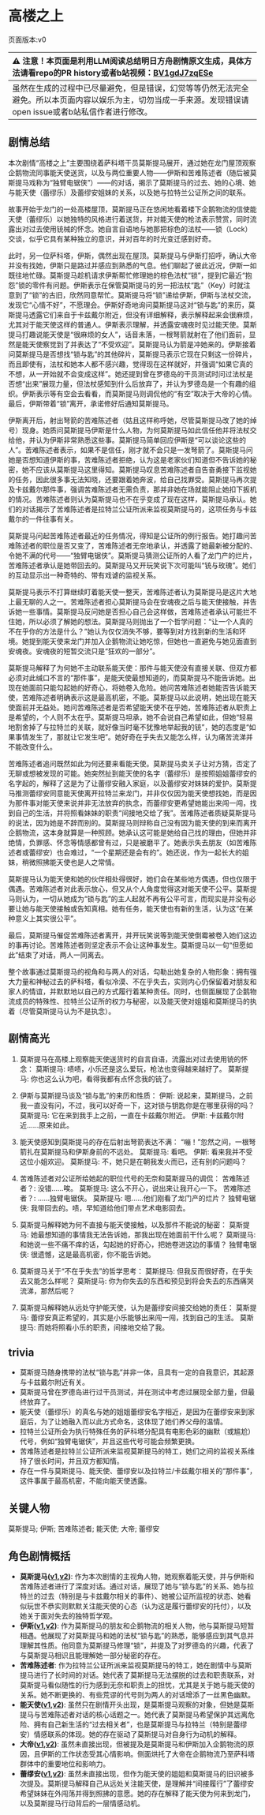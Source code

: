 # 高楼之上
页面版本:v0
 

| :warning: 注意！本页面是利用LLM阅读总结明日方舟剧情原文生成，具体方法请看repo的PR history或者b站视频：[BV1gdJ7zqESe](https://www.bilibili.com/video/BV1gdJ7zqESe/)         |
|:----------------------------|
| 虽然在生成的过程中已尽量避免，但是错误，幻觉等等仍然无法完全避免。所以本页面内容以娱乐为主，切勿当成一手来源。发现错误请open issue或者b站私信作者进行修改。|



## 剧情总结
本次剧情“高楼之上”主要围绕着萨科塔干员莫斯提马展开，通过她在龙门屋顶观察企鹅物流同事能天使送货，以及与两位重要人物——伊斯和苦难陈述者（随后被莫斯提马戏称为“独臂电锯侠”）——的对话，揭示了莫斯提马的过去、她的心境、她与能天使（蕾缪乐）及蕾缪安姐妹的关系，以及她与拉特兰公证所之间的联系。

故事开始于龙门的一处高楼屋顶，莫斯提马正在悠闲地看着楼下企鹅物流的信使能天使（蕾缪乐）以她独特的风格进行着送货，并对能天使的枪法表示赞赏，同时流露出对过去使用铳械的怀念。她自言自语地与她那把棕色的法杖——锁（Lock）交谈，似乎它具有某种独立的意识，并对百年的时光变迁感到好奇。

此时，另一位萨科塔，伊斯，偶然出现在屋顶。莫斯提马与伊斯打招呼，确认大帝并没有找她，伊斯只是路过并感应到熟悉的气息。他们聊起了彼此近况，伊斯一如既往地忙碌。莫斯提马趁机请求伊斯帮忙修理她的棕色法杖“锁”，提到它最近“抱怨”锁的零件有问题。伊斯表示在保管莫斯提马的另一把法杖“匙”（Key）时就注意到了“锁”的古旧，欣然同意帮忙。莫斯提马将“锁”递给伊斯，伊斯与法杖交流，发现它“心情不好”，不愿理会。伊斯好奇地询问莫斯提马这对“锁与匙”的来历，莫斯提马透露它们来自于卡兹戴尔附近，但没有详细解释，表示解释起来会很麻烦，尤其对于能天使这样的普通人。伊斯表示理解，并透露安魂夜时见过能天使。莫斯提马打趣说能天使是“很麻烦的女人”，话音未落，一根弩箭就射在了他们面前，显然是能天使察觉到了并表达了“不受欢迎”。莫斯提马认为箭是冲她来的。伊斯接着问莫斯提马是否想找“锁与匙”的其他碎片，莫斯提马表示它现在只剩这一份碎片，而且即使有，法杖和她本人都不感兴趣，觉得现在这样就好，并强调“如果它真的不想，从一开始就不会变成这样”。她还提到曾在罗德岛的干员测试时问过法杖是否想“出来”展现力量，但法杖感知到什么后放弃了，并认为罗德岛是一个有趣的组织。伊斯表示等有空会去看看，而莫斯提马则调侃他的“有空”取决于大帝的心情。最后，伊斯带着“锁”离开，承诺修好后通知莫斯提马。

伊斯离开后，射出弩箭的苦难陈述者（姑且这样称呼她，尽管莫斯提马改了她的绰号）现身。她质问莫斯提马伊斯是什么人物，为何莫斯提马如此信任他并将法杖交给他，并认为伊斯非常熟悉这些事。莫斯提马简单回应伊斯是“可以谈论这些的人”。苦难陈述者表示，如果不是信任，刚才就不会只是一发弩箭了。莫斯提马问她是否想知道伊斯的事，苦难陈述者拒绝，认为这是老家伙们知道但不告诉她的秘密，她不应该从莫斯提马这里得知。莫斯提马叹息苦难陈述者自告奋勇接下监视她的任务，因此很多事无法知晓，还要跟着她奔波，给自己找罪受。莫斯提马再次提及卡兹戴尔那件事，强调苦难陈述者无需负责，那并非她在场就能阻止她扣下扳机的情况。苦难陈述者则认为莫斯提马也不在乎变成了现在这样，莫斯提马承认。她们的对话揭示了苦难陈述者是拉特兰公证所派来监视莫斯提马的，这项任务与卡兹戴尔的一件往事有关。

莫斯提马问起苦难陈述者最近的任务情况，得知是公证所的例行报告。她打趣问苦难陈述者的职位是否又变了，苦难陈述者无奈地承认，并透露了她最新被分配的、令她不满的代号——“独臂电锯侠”。莫斯提马猜测公证所的人看了龙门产的烂片，苦难陈述者承认是她带回去的。莫斯提马又开玩笑说下次可能叫“铳与玫瑰”。她们的互动显示出一种奇特的、带有戏谑的监视关系。

莫斯提马表示不打算继续盯着能天使一整天，苦难陈述者认为莫斯提马是这片大地上最无聊的人之一。苦难陈述者担心莫斯提马会在安魂夜之后与能天使接触，并告诉她一些事情。莫斯提马反问她是否担心自己会这样做，苦难陈述者承认可能拦不住她，所以必须了解她的想法。莫斯提马则抛出了一个哲学问题：“让一个人真的不在乎你的方法是什么？”她认为仅仅消失不够，要等到对方找到新的生活和环境。她提到能天使来龙门并加入企鹅物流让她吃惊，但她也一直避免与她见面直到安魂夜。安魂夜的短暂交流只是“狂欢的一部分”。

莫斯提马解释了为何她不主动联系能天使：那件与能天使没有直接关联、但双方都必须对此缄口不言的“那件事”，是能天使最想知道的，而莫斯提马不能告诉她。出现在她面前只能勾起她的好奇心，将她卷入危险。她问苦难陈述者她能否告诉能天使，苦难陈述者明确表示这是最高机密，不能。莫斯提马以此说明，她出现在能天使面前并无益处。她问苦难陈述者是否希望能天使不在乎她，苦难陈述者从职责上是希望的，个人则不太在乎。莫斯提马坦承，她不会说自己希望如此，但她“轻易地割舍掉了与拉特兰的关联，就好像当时毫不犹豫地举起我的铳”，她的态度是“如果事情发生了，那就让它发生吧”。她好奇在乎失去又能怎么样，认为痛苦流涕并不能改变什么。

苦难陈述者追问既然如此为何还要来看能天使。莫斯提马卖关子让对方猜，否定了无聊或想被发现的可能。她突然扯到能天使的名字（蕾缪乐）是按照姐姐蕾缪安的名字起的，解释了这是为了让蕾缪安融入家庭，以及蕾缪安对妹妹的爱护。莫斯提马推测蕾缪安同意能天使离开拉特兰来龙门，并非仅仅因为能天使想找她，而是因为那件事对能天使来说并非无法放弃的执念，而蕾缪安更希望她能出来闯一闯，找到自己的生活，并将照看妹妹的职责“间接地交给了我”。苦难陈述者质疑莫斯提马的说法，因为她是不辞而别的。莫斯提马则辩称自己没有因为能天使的到来而离开企鹅物流，这本身就算是一种照顾。她承认这可能是她给自己找的理由，但她并非绝情，负罪感、怀念等情感都曾有过，只是被磨平了。她表示失去朋友（如苦难陈述者或蕾缪安）也会难过，“一个星期还是会有的”。她还说，作为一起长大的姐妹，稍微照拂能天使也是人之常情。

莫斯提马认为能天使和她的伙伴相处得很好，她们会在某些地方偶遇，但也仅限于偶遇。苦难陈述者对此表示放心，但又从个人角度觉得这对能天使不公平。莫斯提马则认为，一切从她成为“锁与匙”的主人起就不再有公平可言，而现实是并没有必要让她与能天使接触或告知真相。她有任务，能天使也有新的生活，认为这“在某种意义上其实很公平”。

最后，莫斯提马催促苦难陈述者离开，并开玩笑说等到能天使倒霉被卷入她们这边的事再讨论。苦难陈述者则坚定表示不会让这种事发生。莫斯提马以一句“但愿如此”结束了对话，两人一同离去。

整个故事通过莫斯提马的视角和与两人的对话，勾勒出她复杂的人物形象：拥有强大力量和神秘过去的萨科塔，看似冷漠、不在乎失去，实则内心仍保留着对朋友和家人的情谊，并默默地以自己的方式履行着某种责任。同时，也侧面展现了企鹅物流成员的特殊性、拉特兰公证所的权力与秘密，以及能天使对姐姐和莫斯提马的执着（尽管莫斯提马认为不是执念）。
## 剧情高光
1.  莫斯提马在高楼上观察能天使送货时的自言自语，流露出对过去使用铳的怀念：
    莫斯提马: 啧啧，小乐还是这么爱玩，枪法也变得越来越好了。
    莫斯提马: 你也这么认为吧，看得我都有点怀念我的铳了。

2.  伊斯与莫斯提马谈及“锁与匙”的来历和性质：
    伊斯: 说起来，莫斯提马，之前我一直没有问，不过，我可以好奇一下，这对锁与钥匙你是在哪里获得的吗？
    莫斯提马: 它在来到我手上之前，一直在卡兹戴尔附近。
    伊斯: 卡兹戴尔附近......原来如此。

3.  能天使感知到莫斯提马的存在后射出弩箭表达不满：
    “嘣！”忽然之间，一根弩箭扎在莫斯提马和伊斯身前的不远处。
    莫斯提马: 看吧。
    伊斯: 看来我并不受这位小姐欢迎。
    莫斯提马: 不，她只是在朝我发火而已，还有别的问题吗？

4.  苦难陈述者对公证所给她起的职位代号的无奈和莫斯提马的调侃：
    苦难陈述者？: 没错......唉。
    莫斯提马: 这么不开心，说出来让我开心一下。
    苦难陈述者？: ......独臂电锯侠。
    莫斯提马: 嗯......他们刚看了龙门产的烂片？
    独臂电锯侠: 我带回去的。啧，早知道给他们带点艺术电影回去。

5.  莫斯提马解释她为何不直接与能天使接触，以及那件不能说的秘密：
    莫斯提马: 她最想知道的事情我无法告诉她，那我出现在她面前干什么呢？
    莫斯提马: 和她说一些不痛不痒的话，勾起她的好奇心，把她卷进这边的事情？
    独臂电锯侠: 很遗憾，这是最高机密，你不能告诉她。

6.  莫斯提马关于“不在乎失去”的哲学思考：
    莫斯提马: 但我反而很好奇，在乎失去又能怎么样呢？
    莫斯提马: 你为你失去的东西和预见到将会失去的东西痛哭流涕，那然后呢？

7.  莫斯提马解释她从远处守护能天使，认为是蕾缪安间接交给她的责任：
    莫斯提马: 蕾缪安真正希望的，其实是小乐能够出来闯一闯，找到自己的生活。
    莫斯提马: 而她将照看小乐的职责，间接地交给了我。
## trivia
*   莫斯提马随身携带的法杖“锁与匙”并非一体，且具有一定的自我意识，其起源与卡兹戴尔附近有关。
*   莫斯提马曾在罗德岛进行过干员测试，并在测试中考虑过展现全部力量，但最终放弃了。
*   能天使（蕾缪乐）的真名与她的姐姐蕾缪安名字相近，是因为在蕾缪安来到家庭后，为了让她融入而以此方式命名，这体现了她们养父母的温情。
*   拉特兰公证所会为执行特殊任务的萨科塔分配具有电影色彩的幽默（或尴尬）代号，例如“独臂电锯侠”，并且这些代号可能会频繁更换。
*   苦难陈述者是拉特兰公证所派来监视莫斯提马的特工，她们之间的监视关系维持了很长时间，并且双方都知情。
*   存在一件与莫斯提马、能天使、蕾缪安以及拉特兰/卡兹戴尔相关的“那件事”，这件事属于最高机密，不能向能天使透露。
## 关键人物
莫斯提马; 伊斯; 苦难陈述者; 能天使; 大帝; 蕾缪安
## 角色剧情概括
-   **莫斯提马([v1](../chars/char_213_mostma.md),[v2](../char_v3/char_213_mostma.md))**: 作为本次剧情的主视角人物，她观察着能天使，并与伊斯和苦难陈述者进行了深度对话。通过对话，展现了她与“锁与匙”的关系、她与拉特兰的过去（特别是与卡兹戴尔相关的事件）、她被公证所监视的状态、她看似玩世不恭实则默默关注能天使的心态（认为这是履行蕾缪安的托付），以及她关于面对失去的独特哲学观。
-   **伊斯([v1](../chars/extended_char_yi_si.md),[v2](../char_v3/extended_char_yi_si.md))**: 作为莫斯提马的朋友和企鹅物流的相关人物，他与莫斯提马短暂相遇。他展现了对莫斯提马和她的法杖“锁与匙”的熟悉，能够感应到其气息并理解其性质。他同意为莫斯提马修理“锁”，并提及了对罗德岛的兴趣，代表了与莫斯提马相识且能理解她一部分秘密的存在。
-   **苦难陈述者**: 作为拉特兰公证所派来监视莫斯提马的特工，她在剧情中与莫斯提马进行了长时间的对话。她代表了莫斯提马无法摆脱的过去和职责联系，对莫斯提马看似随性的行为感到无奈和职责上的担忧，尤其是关于她与能天使的关系。她不断更换的、有些荒谬的代号则为两人的对话增添了一丝黑色幽默。
-   **能天使([v1](../chars/char_103_angel.md),[v2](../char_v3/char_103_angel.md))**: 虽然只在剧情开头出现，是莫斯提马观察的对象，但她是莫斯提马与苦难陈述者对话的核心话题之一。她代表了莫斯提马希望保护其远离危险、拥有自己新生活的“过去相关者”，也是莫斯提马与拉特兰（特别是蕾缪安）情感联系的体现。她的存在驱动了莫斯提马对自身行为动机的解释。
-   **大帝([v1](../chars/extended_char_da_di.md),[v2](../char_v3/extended_char_da_di.md))**: 虽然未直接出现，但被提及是莫斯提马和伊斯加入企鹅物流的原因，且伊斯的工作状态受其心情影响。侧面烘托了大帝在企鹅物流乃至萨科塔群体中的重要地位和影响力。
-   **蕾缪安([v1](../chars/char_4193_lemuen.md),[v2](../char_v3/char_4193_lemuen.md))**: 虽然未直接出现，但作为能天使的姐姐和莫斯提马的旧识被多次提及。莫斯提马解释自己从远处关注能天使，是理解并“间接履行”了蕾缪安希望妹妹在外闯荡并得到照拂的意愿。她的存在解释了能天使为何来到龙门，以及莫斯提马行动背后的一层情感动机。